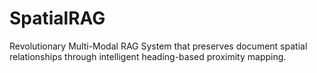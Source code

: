 # SpatialRAG
Revolutionary Multi-Modal RAG System that preserves document spatial relationships through intelligent heading-based proximity mapping.
